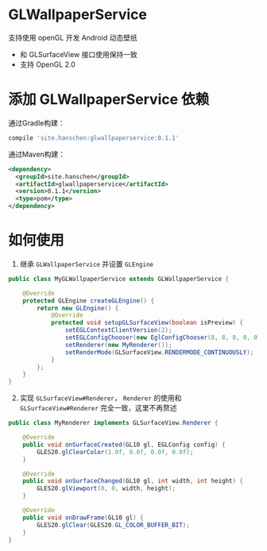 # GLWallpaperService
支持使用 openGL 开发 Android 动态壁纸

 - 和 GLSurfaceView 接口使用保持一致
 - 支持 OpenGL 2.0

# 添加 GLWallpaperService 依赖

通过Gradle构建：

```groovy
compile 'site.hanschen:glwallpaperservice:0.1.1'
```

通过Maven构建：

```xml
<dependency>
  <groupId>site.hanschen</groupId>
  <artifactId>glwallpaperservice</artifactId>
  <version>0.1.1</version>
  <type>pom</type>
</dependency>
```

# 如何使用

1. 继承 `GLWallpaperService` 并设置 `GLEngine`

```java
public class MyGLWallpaperService extends GLWallpaperService {

    @Override
    protected GLEngine createGLEngine() {
        return new GLEngine() {
            @Override
            protected void setupGLSurfaceView(boolean isPreview) {
                setEGLContextClientVersion(2);
                setEGLConfigChooser(new EglConfigChooser(8, 8, 8, 0, 0, 0, 0));
                setRenderer(new MyRenderer());
                setRenderMode(GLSurfaceView.RENDERMODE_CONTINUOUSLY);
            }
        };
    }
}
```

2. 实现 `GLSurfaceView#Renderer`， `Renderer` 的使用和 `GLSurfaceView#Renderer` 完全一致，这里不再赘述

```java
public class MyRenderer implements GLSurfaceView.Renderer {

    @Override
    public void onSurfaceCreated(GL10 gl, EGLConfig config) {
        GLES20.glClearColor(1.0f, 0.0f, 0.0f, 0.0f);
    }

    @Override
    public void onSurfaceChanged(GL10 gl, int width, int height) {
        GLES20.glViewport(0, 0, width, height);
    }

    @Override
    public void onDrawFrame(GL10 gl) {
        GLES20.glClear(GLES20.GL_COLOR_BUFFER_BIT);
    }
}
```